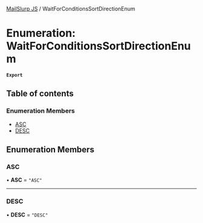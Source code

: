 [MailSlurp JS](../README.md) / WaitForConditionsSortDirectionEnum

# Enumeration: WaitForConditionsSortDirectionEnum

**`Export`**

## Table of contents

### Enumeration Members

- [ASC](WaitForConditionsSortDirectionEnum.md#asc)
- [DESC](WaitForConditionsSortDirectionEnum.md#desc)

## Enumeration Members

### ASC

• **ASC** = ``"ASC"``

___

### DESC

• **DESC** = ``"DESC"``
